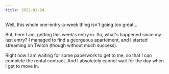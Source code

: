 ```yaml
---
title: 2022-01-24
---
```

Well, this whole one-entry-a-week thing isn't going too great...

But, here I am, getting this week's entry in. So, what's happened since my last entry? I managed to find a georgeous apartement, and I started streaming on Twitch (though without much success).

Right now I am waiting for some paperwork to get to me, so that I can complete the rental contract. And I absolutely cannot wait for the day when I get to move in.

